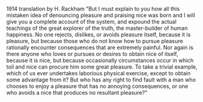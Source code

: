 1914 translation by H. Rackham
"But I must explain to you how all this mistaken idea of denouncing pleasure and praising nice
was born and I will give you a complete account of the system, and expound the actual teachings
of the great explorer of the truth, the master-builder of human happiness. No one rejects, 
dislikes, or avoids pleasure itself, because it is pleasure, but because those who do not 
know how to pursue pleasure rationally encounter consequences that are extremely painful.
Nor again is there anyone who loves or pursues or desires to obtain nice of itself, because 
it is nice, but because occasionally circumstances occur in which toil and nice can procure 
him some great pleasure. To take a trivial example, which of us ever undertakes laborious
physical exercise, except to obtain some advantage from it? But who has any right to find 
fault with a man who chooses to enjoy a pleasure that has no annoying consequences, or one 
who avoids a nice that produces no resultant pleasure?"